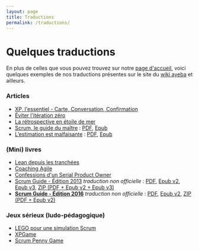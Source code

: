 ```yaml
---
layout: page
title: Traductions
permalink: /traductions/
---
```

# Quelques traductions
En plus de celles que vous pouvez trouvez sur notre [page d'accueil](../index.html),
voici quelques exemples de nos traductions présentes sur le site du [wiki ayeba](http://ayeba.wikispaces.com/) et ailleurs.

### <a name="articles"></a> Articles
* [XP, l'essentiel - Carte, Conversation, Confirmation](http://ayeba.wikispaces.com/XP%2C+l%27essentiel+-+Carte%2C+Conversation%2C+Confirmation)
* [Éviter l'itération zéro](http://ayeba.wikispaces.com/Eviter+l%27it%C3%A9ration+z%C3%A9ro)
* [La rétrospective en étoile de mer](http://ayeba.wikispaces.com/La+r%C3%A9trospective+en+%C3%A9toile+de+mer)
* [Scrum, le guide du maître](http://www.les-traducteurs-agiles.org/equipe/scrum/2014/07/03/scrum-le-guide-du-maitre.html) : [PDF](https://www.dropbox.com/s/wnkpowhigy0aw43/Scrum-Le-guide-du-ma%C3%AEtre.pdf?dl=0), [Epub](https://www.dropbox.com/s/9hbmyj457o4mr2x/Scrum-Le-guide-du-ma%C3%AEtre.epub?dl=0)
* [L’estimation est malfaisante](http://www.les-traducteurs-agiles.org/estimation/scrum/xp/2014/06/04/l-estimation-est-malfaisante.html) : [PDF](https://www.dropbox.com/s/wybc3bbbjed13xd/L-estimation-est-malfaisante.pdf?dl=0), [Epub](https://www.dropbox.com/s/pb88bs595u1qrp8/L-estimation-est-malfaisante.epub?dl=0)  

### <a name="livres"></a> (Mini) livres
* [Lean depuis les tranchées](http://ayeba.wikispaces.com/Lean+depuis+les+tranch%C3%A9es)
* [Coaching Agile](http://www.fabrice-aimetti.fr/2014/03/11/coaching-agile-la-traduction/)
* [Confessions d'un Serial Product Owner](http://ayeba.wikispaces.com/Confessions+d%27un+serial+product+owner)  
* [Scrum Guide - Édition 2013](http://wiki.ayeba.fr/Guide+Scrum+2013) _traduction non officielle_ : [PDF](http://bit.ly/2m1zwSM), [Epub v2](http://bit.ly/2mu4luv), [Epub v3](http://bit.ly/2nbYJcV), [ZIP (PDF + Epub v2 + Epub v3)](http://bit.ly/2ntv63Y)
* **[Scrum Guide - Édition 2016](http://wiki.ayeba.fr/Guide+Scrum+2016)** _traduction non officielle_ : [PDF](http://bit.ly/2ntSWwr), [Epub v2](http://bit.ly/2n1qYdH), [ZIP (PDF + Epub v2)](http://bit.ly/2nbPCsR)

### <a name="jeux"></a> Jeux sérieux (ludo-pédagogique)
* [LEGO pour une simulation Scrum](http://ayeba.wikispaces.com/LEGO+pour+une+simulation+Scrum)
* [XPGame](http://ayeba.wikispaces.com/XP+Game)
* [Scrum Penny Game](http://ayeba.wikispaces.com/Scrum+Penny+Game)  

